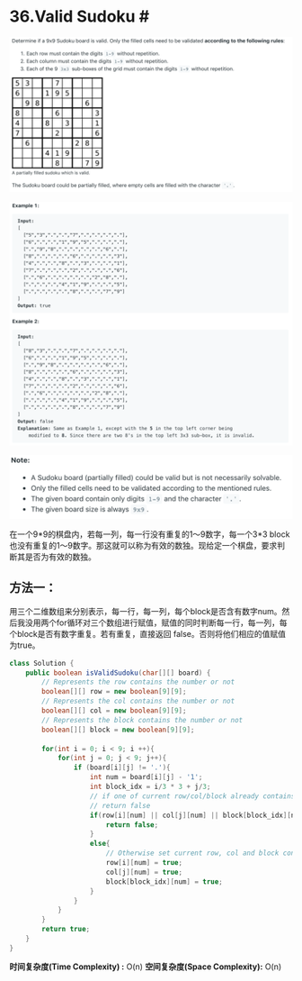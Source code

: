 # 36.Valid Sudoku \#

![](.gitbook/assets/image%20%2848%29.png)

![](.gitbook/assets/image%20%2846%29.png)

![](.gitbook/assets/image%20%2851%29.png)

在一个9\*9的棋盘内，若每一列，每一行没有重复的1～9数字，每一个3\*3 block 也没有重复的1～9数字。那这就可以称为有效的数独。现给定一个棋盘，要求判断其是否为有效的数独。

## 方法一：

用三个二维数组来分别表示，每一行，每一列，每个block是否含有数字num。然后我没用两个for循环对三个数组进行赋值，赋值的同时判断每一行，每一列，每个block是否有数字重复。若有重复，直接返回 false。否则将他们相应的值赋值为true。

```java
class Solution {
    public boolean isValidSudoku(char[][] board) {
        // Represents the row contains the number or not
        boolean[][] row = new boolean[9][9];
        // Represents the col contains the number or not
        boolean[][] col = new boolean[9][9];
        // Represents the block contains the number or not
        boolean[][] block = new boolean[9][9];
        
        for(int i = 0; i < 9; i ++){
            for(int j = 0; j < 9; j++){
                if (board[i][j] != '.'){
                    int num = board[i][j] - '1';
                    int block_idx = i/3 * 3 + j/3;
                    // if one of current row/col/block already contains the number
                    // return false
                    if(row[i][num] || col[j][num] || block[block_idx][num]){
                        return false;
                    }
                    else{
                        // Otherwise set current row, col and block contain the number
                        row[i][num] = true;
                        col[j][num] = true;
                        block[block_idx][num] = true;
                    }
                }
            }
        }
        return true;
    }
}
```

**时间复杂度\(Time Complexity\) :** O\(n\)          **空间复杂度\(Space Complexity\):** O\(n\)

